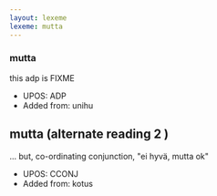 ```yaml
---
layout: lexeme
lexeme: mutta
---
```


###  mutta

this adp is FIXME
* UPOS:  ADP
* Added from:  unihu


## mutta (alternate reading 2 )

... but, co-ordinating conjunction, "ei hyvä, mutta ok"
* UPOS:  CCONJ
* Added from:  kotus

